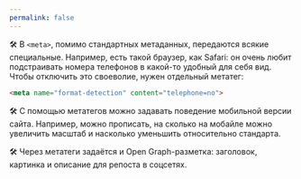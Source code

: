 ```yaml
---
permalink: false
---
```


🛠 В `<meta>`, помимо стандартных метаданных, передаются всякие специальные. Например, есть такой браузер, как Safari: он очень любит подстраивать номера телефонов в какой-то удобный для себя вид. Чтобы отключить это своеволие, нужен отдельный метатег:

```html
<meta name="format-detection" content="telephone=no">
```

🛠 С помощью метатегов можно задавать поведение мобильной версии сайта. Например, можно прописать, на сколько на мобайле можно увеличить масштаб и насколько уменьшить относительно стандарта.

🛠 Через метатеги задаётся и Open Graph-разметка: заголовок, картинка и описание для репоста в соцсетях.
